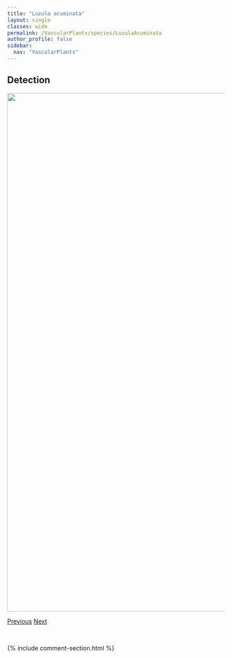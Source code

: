 ```yaml
---
title: "Luzula acuminata"
layout: single
classes: wide
permalink: /VascularPlants/species/LuzulaAcuminata
author_profile: false
sidebar:
  nav: "VascularPlants"
---
```


<h2>Detection</h2>

<a href="https://drive.google.com/uc?export=view&id=1rLmYwRoOmLHCTqTHEJqBylOVTkUjUvh0">
<img src="https://drive.google.com/uc?export=view&id=1rLmYwRoOmLHCTqTHEJqBylOVTkUjUvh0" height = "1200" width = "800">
</a>


<a href="/DevelopmentWebsite/VascularPlants/species/Luzula" class="pagination--pager" title="Luzula">Previous</a> <a href="/DevelopmentWebsite/VascularPlants/species/LuzulaMultiflora" class="pagination--pager" title="Luzula multiflora">Next</a>

<p>&nbsp;</p>

{% include comment-section.html %}
